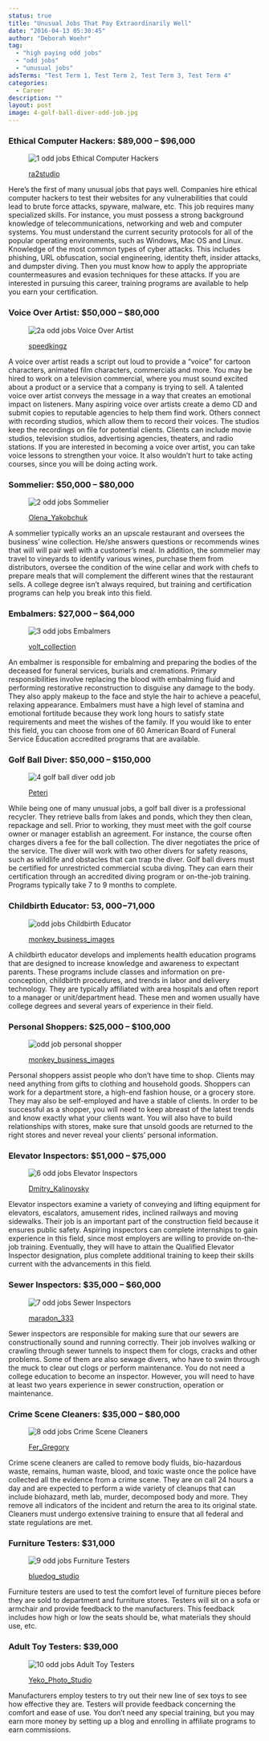 ```yaml
---
status: true
title: "Unusual Jobs That Pay Extraordinarily Well"
date: "2016-04-13 05:30:45"
author: "Deborah Woehr"
tag:
  - "high paying odd jobs"
  - "odd jobs"
  - "unusual jobs"
adsTerms: "Test Term 1, Test Term 2, Test Term 3, Test Term 4"
categories:
  - Career
description: ""
layout: post
image: 4-golf-ball-diver-odd-job.jpg
---
```


### Ethical Computer Hackers: $89,000 – $96,000

<figure aria-describedby="caption-attachment-3936" class="wp-caption alignnone" id="attachment_3936" style="width: 700px">

![1 odd jobs Ethical Computer Hackers](/posts/1-odd-jobs-Ethical-Computer-Hackers.jpg)<figcaption class="wp-caption-text" id="caption-attachment-3936">[ra2studio](https://www.shutterstock.com/pic-150161624/stock-photo-hacker-programing-in-technology-enviroment-with-cyber-icons-and-symbols.html)

</figcaption></figure>

Here’s the first of many unusual jobs that pays well. Companies hire ethical computer hackers to test their websites for any vulnerabilities that could lead to brute force attacks, spyware, malware, etc. This job requires many specialized skills. For instance, you must possess a strong background knowledge of telecommunications, networking and web and computer systems. You must understand the current security protocols for all of the popular operating environments, such as Windows, Mac OS and Linux. Knowledge of the most common types of cyber attacks. This includes phishing, URL obfuscation, social engineering, identity theft, insider attacks, and dumpster diving. Then you must know how to apply the appropriate countermeasures and evasion techniques for these attacks. If you are interested in pursuing this career, training programs are available to help you earn your certification.

### Voice Over Artist: $50,000 – $80,000

<figure aria-describedby="caption-attachment-3937" class="wp-caption alignnone" id="attachment_3937" style="width: 700px">

![2a odd jobs Voice Over Artist](/posts/2a-odd-jobs-Voice-Over-Artist.jpg)<figcaption class="wp-caption-text" id="caption-attachment-3937">[speedkingz](https://www.shutterstock.com/pic-343895033/stock-photo-male-vocalist-singing-into-microphone-in-recording-studio.html)

</figcaption></figure>

A voice over artist reads a script out loud to provide a “voice” for cartoon characters, animated film characters, commercials and more. You may be hired to work on a television commercial, where you must sound excited about a product or a service that a company is trying to sell. A talented voice over artist conveys the message in a way that creates an emotional impact on listeners. Many aspiring voice over artists create a demo CD and submit copies to reputable agencies to help them find work. Others connect with recording studios, which allow them to record their voices. The studios keep the recordings on file for potential clients. Clients can include movie studios, television studios, advertising agencies, theaters, and radio stations. If you are interested in becoming a voice over artist, you can take voice lessons to strengthen your voice. It also wouldn’t hurt to take acting courses, since you will be doing acting work.

### Sommelier: $50,000 – $80,000

<figure aria-describedby="caption-attachment-3938" class="wp-caption alignnone" id="attachment_3938" style="width: 700px">

![2 odd jobs Sommelier](/posts/2-odd-jobs-Sommelier.jpg)<figcaption class="wp-caption-text" id="caption-attachment-3938">[Olena_Yakobchuk](https://www.shutterstock.com/pic-328279310/stock-photo-close-up-of-skillful-young-sommelier-pouring-red-wine-into-glass-the-woman-is-holding-bottle-and.html)</figcaption></figure>

A sommelier typically works an an upscale restaurant and oversees the business’ wine collection. He/she answers questions or recommends wines that will will pair well with a customer’s meal. In addition, the sommelier may travel to vineyards to identify various wines, purchase them from distributors, oversee the condition of the wine cellar and work with chefs to prepare meals that will complement the different wines that the restaurant sells. A college degree isn’t always required, but training and certification programs can help you break into this field.

### Embalmers: $27,000 – $64,000

<figure aria-describedby="caption-attachment-3939" class="wp-caption alignnone" id="attachment_3939" style="width: 700px">

![3 odd jobs Embalmers](/posts/3-odd-jobs-Embalmers.jpg)<figcaption class="wp-caption-text" id="caption-attachment-3939">[volt_collection](https://www.shutterstock.com/pic-239410174/stock-photo-man-and-woman-looking-at-caskets.html)

</figcaption></figure>

An embalmer is responsible for embalming and preparing the bodies of the deceased for funeral services, burials and cremations. Primary responsibilities involve replacing the blood with embalming fluid and performing restorative reconstruction to disguise any damage to the body. They also apply makeup to the face and style the hair to achieve a peaceful, relaxing appearance. Embalmers must have a high level of stamina and emotional fortitude because they work long hours to satisfy state requirements and meet the wishes of the family. If you would like to enter this field, you can choose from one of 60 American Board of Funeral Service Education accredited programs that are available.

### Golf Ball Diver: $50,000 – $150,000

<figure aria-describedby="caption-attachment-3940" class="wp-caption alignnone" id="attachment_3940" style="width: 700px">

![4 golf ball diver odd job](/posts/4-golf-ball-diver-odd-job.jpg)<figcaption class="wp-caption-text" id="caption-attachment-3940">[Peteri](https://www.shutterstock.com/pic-100560940/stock-photo-scuba-diver-in-freshwater-diving-in-cold-depth-lake.html?src=TMEN150DP_n1TAxX7_Zmwg-1-5)</figcaption></figure>

While being one of many unusual jobs, a golf ball diver is a professional recycler. They retrieve balls from lakes and ponds, which they then clean, repackage and sell. Prior to working, they must meet with the golf course owner or manager establish an agreement. For instance, the course often charges divers a fee for the ball collection. The diver negotiates the price of the service. The diver will work with two other divers for safety reasons, such as wildlife and obstacles that can trap the diver. Golf ball divers must be certified for unrestricted commercial scuba diving. They can earn their certification through an accredited diving program or on-the-job training. Programs typically take 7 to 9 months to complete.

### Childbirth Educator: $53,000 -$71,000

<figure aria-describedby="caption-attachment-3941" class="wp-caption alignnone" id="attachment_3941" style="width: 700px">

![ odd jobs Childbirth Educator](/posts/5-odd-jobs-Childbirth-Educator.jpg)<figcaption class="wp-caption-text" id="caption-attachment-3941">[monkey_business_images](https://www.shutterstock.com/pic-14462401/stock-photo-doctor-with-laptop-and-pregnant-woman-in-doctor-s-office.html)</figcaption></figure>

A childbirth educator develops and implements health education programs that are designed to increase knowledge and awareness to expectant parents. These programs include classes and information on pre-conception, childbirth procedures, and trends in labor and delivery technology. They are typically affiliated with area hospitals and often report to a manager or unit/department head. These men and women usually have college degrees and several years of experience in their field.

### Personal Shoppers: $25,000 – $100,000

<figure aria-describedby="caption-attachment-3942" class="wp-caption alignnone" id="attachment_3942" style="width: 700px">

![odd job personal shopper](/posts/odd-job-personal-shopper.jpg)<figcaption class="wp-caption-text" id="caption-attachment-3942">[monkey_business_images](https://www.shutterstock.com/pic-284518148/stock-photo-woman-in-shopping-mall-using-mobile-phone.html)</figcaption></figure>

Personal shoppers assist people who don’t have time to shop. Clients may need anything from gifts to clothing and household goods. Shoppers can work for a department store, a high-end fashion house, or a grocery store. They may also be self-employed and have a stable of clients. In order to be successful as a shopper, you will need to keep abreast of the latest trends and know exactly what your clients want. You will also have to build relationships with stores, make sure that unsold goods are returned to the right stores and never reveal your clients’ personal information.

### Elevator Inspectors: $51,000 – $75,000

<figure aria-describedby="caption-attachment-3943" class="wp-caption alignnone" id="attachment_3943" style="width: 700px">

![6 odd jobs Elevator Inspectors](/posts/6-odd-jobs-Elevator-Inspectors.jpg)<figcaption class="wp-caption-text" id="caption-attachment-3943">[Dmitry_Kalinovsky](https://www.shutterstock.com/pic-100726756/stock-photo-one-machinist-worker-at-work-adjusting-elevator-mechanism-of-lift-with-spanner.html)</figcaption></figure>

Elevator inspectors examine a variety of conveying and lifting equipment for elevators, escalators, amusement rides, inclined railways and moving sidewalks. Their job is an important part of the construction field because it ensures public safety. Aspiring inspectors can complete internships to gain experience in this field, since most employers are willing to provide on-the-job training. Eventually, they will have to attain the Qualified Elevator Inspector designation, plus complete additional training to keep their skills current with the advancements in this field.

### Sewer Inspectors: $35,000 – $60,000

<figure aria-describedby="caption-attachment-3944" class="wp-caption alignnone" id="attachment_3944" style="width: 700px">

![7 odd jobs Sewer Inspectors](/posts/7-odd-jobs-Sewer-Inspectors.jpg)<figcaption class="wp-caption-text" id="caption-attachment-3944"><a href="">maradon_333</a></figcaption></figure>

Sewer inspectors are responsible for making sure that our sewers are constructionally sound and running correctly. Their job involves walking or crawling through sewer tunnels to inspect them for clogs, cracks and other problems. Some of them are also sewage divers, who have to swim through the muck to clear out clogs or perform maintenance. You do not need a college education to become an inspector. However, you will need to have at least two years experience in sewer construction, operation or maintenance.

### Crime Scene Cleaners: $35,000 – $80,000

<figure aria-describedby="caption-attachment-3945" class="wp-caption alignnone" id="attachment_3945" style="width: 700px">

![8 odd jobs Crime Scene Cleaners](/posts/8-odd-jobs-Crime-Scene-Cleaners.jpg)<figcaption class="wp-caption-text" id="caption-attachment-3945">[Fer_Gregory](https://www.shutterstock.com/pic-92369299/stock-photo-photo-of-a-fresh-crime-scene.html)</figcaption></figure>

Crime scene cleaners are called to remove body fluids, bio-hazardous waste, remains, human waste, blood, and toxic waste once the police have collected all the evidence from a crime scene. They are on call 24 hours a day and are expected to perform a wide variety of cleanups that can include biohazard, meth lab, murder, decomposed body and more. They remove all indicators of the incident and return the area to its original state. Cleaners must undergo extensive training to ensure that all federal and state regulations are met.

### Furniture Testers: $31,000

<figure aria-describedby="caption-attachment-3946" class="wp-caption alignnone" id="attachment_3946" style="width: 700px">

![9 odd jobs Furniture Testers](/posts/9-odd-jobs-Furniture-Testers.jpg)<figcaption class="wp-caption-text" id="caption-attachment-3946">[bluedog_studio](https://www.shutterstock.com/pic-247533472/stock-photo--female-hand-touching-and-testing-bed.html)</figcaption></figure>

Furniture testers are used to test the comfort level of furniture pieces before they are sold to department and furniture stores. Testers will sit on a sofa or armchair and provide feedback to the manufacturers. This feedback includes how high or low the seats should be, what materials they should use, etc.

### Adult Toy Testers: $39,000

<figure aria-describedby="caption-attachment-3947" class="wp-caption alignnone" id="attachment_3947" style="width: 700px">

![10 odd jobs Adult Toy Testers](/posts/10-odd-jobs-Adult-Toy-Testers.jpg)<figcaption class="wp-caption-text" id="caption-attachment-3947">[Yeko_Photo_Studio](https://www.shutterstock.com/pic-71277790/stock-photo-young-and-beautiful-couple-in-bed.html)</figcaption></figure>

Manufacturers employ testers to try out their new line of sex toys to see how effective they are. Testers will provide feedback concerning the comfort and ease of use. You don’t need any special training, but you may earn more money by setting up a blog and enrolling in affiliate programs to earn commissions.
